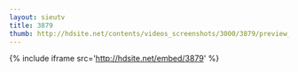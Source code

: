 ```yaml
---
layout: sieutv
title: 3879
thumb: http://hdsite.net/contents/videos_screenshots/3000/3879/preview_360p.mp4.jpg
---
```

{% include iframe src='http://hdsite.net/embed/3879' %}
 
